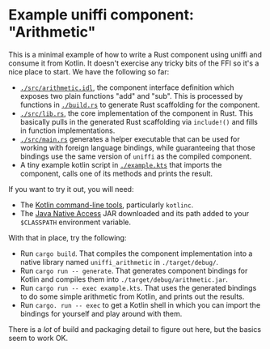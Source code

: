 # Example uniffi component: "Arithmetic"

This is a minimal example of how to write a Rust component using uniffi and consume it from Kotlin.
It doesn't exercise any tricky bits of the FFI so it's a nice place to start. We have
the following so far:

* [`./src/arithmetic.idl`](./src/arithmetic.idl), the component interface definition which exposes two
  plain functions "add" and "sub". This is processed by functions in [`./build.rs`](./build.rs)
  to generate Rust scaffolding for the component.
* [`./src/lib.rs`](./src/lib.rs), the core implementation of the component in Rust. This basically
  pulls in the generated Rust scaffolding via `include!()` and fills in function implementations.
* [`./src/main.rs`](./src/main.rs) generates a helper executable that can be used for working with
foreign language bindings, while guaranteeing that those bindings use the same version of `uniffi`
as the compiled component.
* A tiny example kotlin script in [`./example.kts`](./example.kts) that imports the component, calls
  one of its methods and prints the result.

If you want to try it out, you will need:

* The [Kotlin command-line tools](https://kotlinlang.org/docs/tutorials/command-line.html), particularly `kotlinc`.
* The [Java Native Access](https://github.com/java-native-access/jna#download) JAR downloaded and its path
  added to your `$CLASSPATH` environment variable.

With that in place, try the following:

* Run `cargo build`. That compiles the component implementation into a native library named `uniffi_arithmetic`
  in `./target/debug/`.
* Run `cargo run -- generate`. That generates component bindings for Kotlin and compiles them into
  `./target/debug/arithmetic.jar`.
* Run `cargo run -- exec example.kts`. That uses the generated bindings to do some simple arithmetic
  from Kotlin, and prints out the results.
* Run `cargo. run -- exec` to get a Kotlin shell in which you can import the bindings for yourself
  and play around with them.

There is a *lot* of build and packaging detail to figure out here, but the basics seem to work OK.
